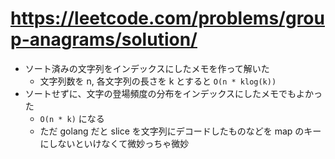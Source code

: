 # https://leetcode.com/problems/group-anagrams/solution/

- ソート済みの文字列をインデックスにしたメモを作って解いた
  - 文字列数を n, 各文字列の長さを k とすると `O(n * klog(k))`
- ソートせずに、文字の登場頻度の分布をインデックスにしたメモでもよかった
  - `O(n * k)` になる
  - ただ golang だと slice を文字列にデコードしたものなどを map のキーにしないといけなくて微妙っちゃ微妙
